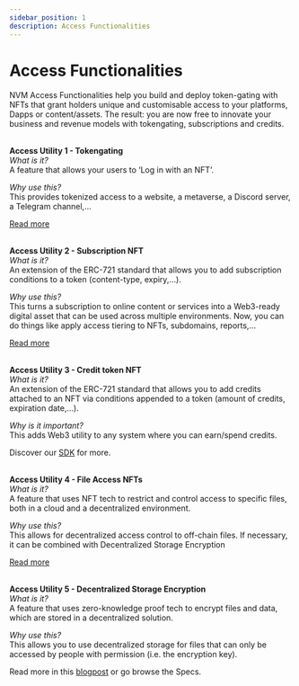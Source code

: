 ```yaml
---
sidebar_position: 1
description: Access Functionalities
---
```


# Access Functionalities

NVM Access Functionalities help you build and deploy token-gating with NFTs that grant holders unique and customisable access to your platforms, Dapps or content/assets. The result: you are now free to innovate your business and revenue models with tokengating, subscriptions and credits. <br />
<br />

**Access Utility 1 - Tokengating**<br />
_What is it?_ <br />
A feature that allows your users to ‘Log in with an NFT’.<br />

_Why use this?_ <br />
This provides tokenized access to a website, a metaverse, a Discord server, a Telegram channel,...

[Read more](https://medium.com/nevermined-io/the-future-is-log-in-with-nft-81f0bccba90d) <br />
<br />

**Access Utility 2 - Subscription NFT** <br />
_What is it?_ <br />
An extension of the ERC-721 standard that allows you to add subscription conditions to a token (content-type, expiry,...). <br />

_Why use this?_ <br />
This turns a subscription to online content or services into a Web3-ready digital asset that can be used across multiple environments. Now, you can do things like apply access tiering to NFTs, subdomains, reports,... <br />

[Read more](https://medium.com/nevermined-io/bringing-online-subscriptions-into-web3-with-nfts-5fc2e9570122?source=---------5) <br />
<br />

**Access Utility 3 - Credit token NFT** <br />
_What is it?_ <br />
An extension of the ERC-721 standard that allows you to add credits attached to an NFT via conditions appended to a token (amount of credits, expiration date,...).

_Why is it important?_ <br />
This adds Web3 utility to any system where you can earn/spend credits. <br />

Discover our [SDK](../../getting-started/) for more.<br />
<br />

**Access Utility 4 - File Access NFTs** <br />
_What is it?_ <br />
A feature that uses NFT tech to restrict and control access to specific files, both in a cloud and a decentralized environment.

_Why use this?_ <br />
This allows for decentralized access control to off-chain files. If necessary, it can be combined with Decentralized Storage Encryption

[Read more](https://medium.com/nevermined-io/facilitating-asset-tokenization-with-nfts-3f725bfd51e2) <br />
<br />

**Access Utility 5 - Decentralized Storage Encryption** <br />
_What is it?_ <br />
A feature that uses zero-knowledge proof tech to encrypt files and data, which are stored in a decentralized solution. <br />

_Why use this?_ <br />
This allows you to use decentralized storage for files that can only be accessed by people with permission (i.e. the encryption key). <br />

Read more in this [blogpost](https://medium.com/nevermined-io/5-privacy-decentralised-storage-we-have-it-5ef5769b5b2d) or go browse the Specs.
